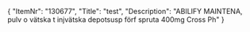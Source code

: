 {
  "ItemNr": "130677",
  "Title": "test",
  "Description": "ABILIFY MAINTENA, pulv o vätska t injvätska depotsusp förf spruta 400mg Cross Ph"
}